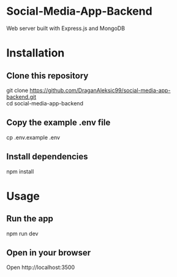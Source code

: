 # Social-Media-App-Backend

Web server built with Express.js and MongoDB

# Installation

## Clone this repository
git clone https://github.com/DraganAleksic99/social-media-app-backend.git  
cd social-media-app-backend

## Copy the example .env file
cp .env.example .env

## Install dependencies
npm install

# Usage

## Run the app
npm run dev

## Open in your browser
Open http://localhost:3500
